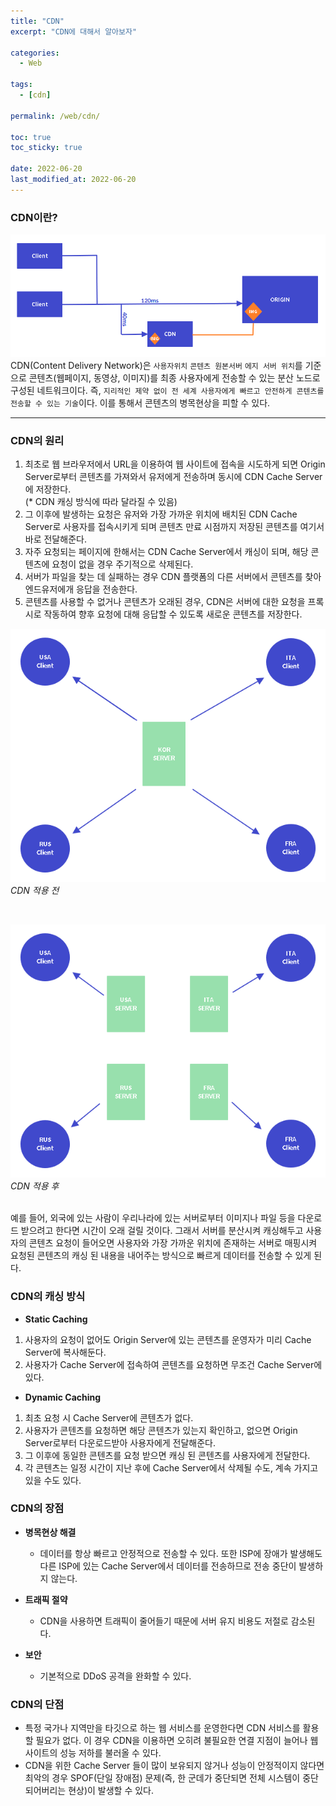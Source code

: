 ```yaml
---
title: "CDN"
excerpt: "CDN에 대해서 알아보자"

categories:
  - Web

tags:
  - [cdn]

permalink: /web/cdn/

toc: true
toc_sticky: true

date: 2022-06-20
last_modified_at: 2022-06-20
---
```


### CDN이란?
![Alt text](/assets/images/posts/cdn/cdn.png "cdn")
CDN(Content Delivery Network)은 `사용자위치` `콘텐츠 원본서버` `에지 서버 위치`를 기준으로 콘텐츠(웹페이지, 동영상, 이미지)를 최종 사용자에게 전송할 수 있는 분산 노드로 구성된 네트워크이다.
즉, `지리적인 제약 없이 전 세계 사용자에게 빠르고 안전하게 콘텐츠를 전송할 수 있는 기술`이다. 이를 통해서 콘텐츠의 병목현상을 피할 수 있다.
* * *

### CDN의 원리
1. 최초로 웹 브라우저에서 URL을 이용하여 웹 사이트에 접속을 시도하게 되면 Origin Server로부터 콘텐츠를 가져와서 유저에게 전송하며 동시에 CDN Cache Server에 저장한다. <br>
(* CDN 캐싱 방식에 따라 달라질 수 있음)
2. 그 이후에 발생하는 요청은 유저와 가장 가까운 위치에 배치된 CDN Cache Server로 사용자를 접속시키게 되며 콘텐츠 만료 시점까지 저장된 콘텐츠를 여기서 바로 전달해준다.
3. 자주 요청되는 페이지에 한해서는 CDN Cache Server에서 캐싱이 되며, 해당 콘텐츠에 요청이 없을 경우 주기적으로 삭제된다.
4. 서버가 파일을 찾는 데 실패하는 경우 CDN 플랫폼의 다른 서버에서 콘텐츠를 찾아 엔드유저에개 응답을 전송한다.
5. 콘텐츠를 사용할 수 없거나 콘텐츠가 오래된 경우, CDN은 서버에 대한 요청을 프록시로 작동하여 향후 요청에 대해 응답할 수 있도록 새로운 콘텐츠를 저장한다.

![Alt text](/assets/images/posts/cdn/before.png "CDN 적용 전")
*CDN 적용 전*

<br>

![Alt text](/assets/images/posts/cdn/after.png "CDN 적용 후")
*CDN 적용 후*

<br>
예를 들어, 외국에 있는 사람이 우리나라에 있는 서버로부터 이미지나 파일 등을 다운로드 받으려고 한다면 시간이 오래 걸릴 것이다.
그래서 서버를 분산시켜 캐싱해두고 사용자의 콘텐츠 요청이 들어오면 사용자와 가장 가까운 위치에 존재하는 서버로 매핑시켜
요청된 콘텐츠의 캐싱 된 내용을 내어주는 방식으로 빠르게 데이터를 전송할 수 있게 된다.

### CDN의 캐싱 방식
* **Static Caching**
1. 사용자의 요청이 없어도 Origin Server에 있는 콘텐츠를 운영자가 미리 Cache Server에 복사해둔다.
2. 사용자가 Cache Server에 접속하여 콘텐츠를 요청하면 무조건 Cache Server에 있다.

* **Dynamic Caching**
1. 최초 요청 시 Cache Server에 콘텐츠가 없다.
2. 사용자가 콘텐츠를 요청하면 해당 콘텐츠가 있는지 확인하고, 없으면 Origin Server로부터 다운로드받아 사용자에게 전달해준다.
3. 그 이후에 동일한 콘텐츠를 요청 받으면 캐싱 된 콘텐츠를 사용자에게 전달한다.
4. 각 콘텐츠는 일정 시간이 지난 후에 Cache Server에서 삭제될 수도, 계속 가지고 있을 수도 있다.

### CDN의 장점
* **병목현상 해결**
    * 데이터를 항상 빠르고 안정적으로 전송할 수 있다. 또한 ISP에 장애가 발생해도 다른 ISP에 있는 Cache Server에서 데이터를 전송하므로 전송 중단이 발생하지 않는다.

* **트래픽 절약**
    * CDN을 사용하면 트래픽이 줄어들기 때문에 서버 유지 비용도 저절로 감소된다.

* **보안**
    * 기본적으로 DDoS 공격을 완화할 수 있다.

### CDN의 단점
* 특정 국가나 지역만을 타깃으로 하는 웹 서비스를 운영한다면 CDN 서비스를 활용할 필요가 없다. 이 경우 CDN을 이용하면 오히려 불필요한 연결 지점이 늘어나 웹 사이트의 성능 저하를 불러올 수 있다.
* CDN을 위한 Cache Server 들이 많이 보유되지 않거나 성능이 안정적이지 않다면 최악의 경우 SPOF(단일 장애점) 문제(즉, 한 군데가 중단되면 전체 시스템이 중단되어버리는 현상)이 발생할 수 있다.